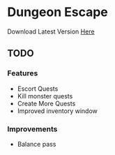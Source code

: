 # Dungeon Escape

Download Latest Version [Here](https://gitlab.com/cjburchell/DungeonEscape/-/jobs/2457372919/artifacts/download?file_type=archive)

## TODO
### Features
 - Escort Quests
 - Kill monster quests
 - Create More Quests
 - Improved inventory window
 
 ### Improvements
 - Balance pass
 

 